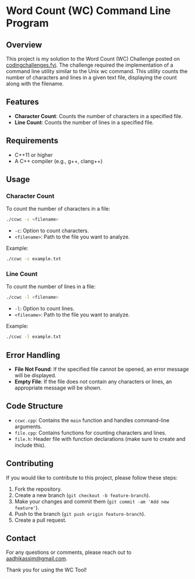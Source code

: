 # Word Count (WC) Command Line Program

## Overview

This project is my solution to the Word Count (WC) Challenge posted on [codingchallenges.fyi](https://www.codingchallenges.fyi/challenges/challenge-wc). The challenge required the implementation of a command line utility similar to the Unix wc command. This utility counts the number of characters and lines in a given text file, displaying the count along with the filename.

## Features

- **Character Count**: Counts the number of characters in a specified file.
- **Line Count**: Counts the number of lines in a specified file.

## Requirements

- C++11 or higher
- A C++ compiler (e.g., g++, clang++)


## Usage

### Character Count

To count the number of characters in a file:

```bash
./ccwc -c <filename>
```

- `-c`: Option to count characters.
- `<filename>`: Path to the file you want to analyze.

Example:
```bash
./ccwc -c example.txt
```

### Line Count

To count the number of lines in a file:

```bash
./ccwc -l <filename>
```

- `-l`: Option to count lines.
- `<filename>`: Path to the file you want to analyze.

Example:
```bash
./ccwc -l example.txt
```

## Error Handling

- **File Not Found**: If the specified file cannot be opened, an error message will be displayed.
- **Empty File**: If the file does not contain any characters or lines, an appropriate message will be shown.

## Code Structure

- `ccwc.cpp`: Contains the `main` function and handles command-line arguments.
- `file.cpp`: Contains functions for counting characters and lines.
- `file.h`: Header file with function declarations (make sure to create and include this).

## Contributing

If you would like to contribute to this project, please follow these steps:

1. Fork the repository.
2. Create a new branch (`git checkout -b feature-branch`).
3. Make your changes and commit them (`git commit -am 'Add new feature'`).
4. Push to the branch (`git push origin feature-branch`).
5. Create a pull request.



## Contact

For any questions or comments, please reach out to [aadhikassim@gmail.com](mailto:aadhikassim@gmail.com).


Thank you for using the WC Tool!
